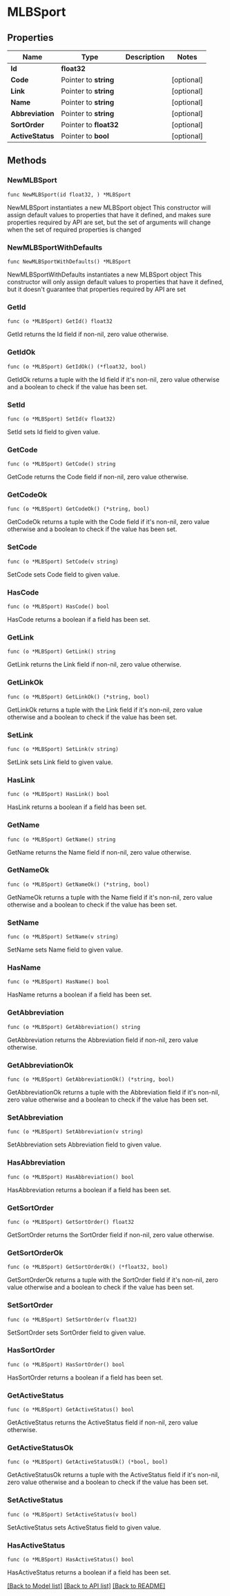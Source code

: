 # MLBSport

## Properties

Name | Type | Description | Notes
------------ | ------------- | ------------- | -------------
**Id** | **float32** |  | 
**Code** | Pointer to **string** |  | [optional] 
**Link** | Pointer to **string** |  | [optional] 
**Name** | Pointer to **string** |  | [optional] 
**Abbreviation** | Pointer to **string** |  | [optional] 
**SortOrder** | Pointer to **float32** |  | [optional] 
**ActiveStatus** | Pointer to **bool** |  | [optional] 

## Methods

### NewMLBSport

`func NewMLBSport(id float32, ) *MLBSport`

NewMLBSport instantiates a new MLBSport object
This constructor will assign default values to properties that have it defined,
and makes sure properties required by API are set, but the set of arguments
will change when the set of required properties is changed

### NewMLBSportWithDefaults

`func NewMLBSportWithDefaults() *MLBSport`

NewMLBSportWithDefaults instantiates a new MLBSport object
This constructor will only assign default values to properties that have it defined,
but it doesn't guarantee that properties required by API are set

### GetId

`func (o *MLBSport) GetId() float32`

GetId returns the Id field if non-nil, zero value otherwise.

### GetIdOk

`func (o *MLBSport) GetIdOk() (*float32, bool)`

GetIdOk returns a tuple with the Id field if it's non-nil, zero value otherwise
and a boolean to check if the value has been set.

### SetId

`func (o *MLBSport) SetId(v float32)`

SetId sets Id field to given value.


### GetCode

`func (o *MLBSport) GetCode() string`

GetCode returns the Code field if non-nil, zero value otherwise.

### GetCodeOk

`func (o *MLBSport) GetCodeOk() (*string, bool)`

GetCodeOk returns a tuple with the Code field if it's non-nil, zero value otherwise
and a boolean to check if the value has been set.

### SetCode

`func (o *MLBSport) SetCode(v string)`

SetCode sets Code field to given value.

### HasCode

`func (o *MLBSport) HasCode() bool`

HasCode returns a boolean if a field has been set.

### GetLink

`func (o *MLBSport) GetLink() string`

GetLink returns the Link field if non-nil, zero value otherwise.

### GetLinkOk

`func (o *MLBSport) GetLinkOk() (*string, bool)`

GetLinkOk returns a tuple with the Link field if it's non-nil, zero value otherwise
and a boolean to check if the value has been set.

### SetLink

`func (o *MLBSport) SetLink(v string)`

SetLink sets Link field to given value.

### HasLink

`func (o *MLBSport) HasLink() bool`

HasLink returns a boolean if a field has been set.

### GetName

`func (o *MLBSport) GetName() string`

GetName returns the Name field if non-nil, zero value otherwise.

### GetNameOk

`func (o *MLBSport) GetNameOk() (*string, bool)`

GetNameOk returns a tuple with the Name field if it's non-nil, zero value otherwise
and a boolean to check if the value has been set.

### SetName

`func (o *MLBSport) SetName(v string)`

SetName sets Name field to given value.

### HasName

`func (o *MLBSport) HasName() bool`

HasName returns a boolean if a field has been set.

### GetAbbreviation

`func (o *MLBSport) GetAbbreviation() string`

GetAbbreviation returns the Abbreviation field if non-nil, zero value otherwise.

### GetAbbreviationOk

`func (o *MLBSport) GetAbbreviationOk() (*string, bool)`

GetAbbreviationOk returns a tuple with the Abbreviation field if it's non-nil, zero value otherwise
and a boolean to check if the value has been set.

### SetAbbreviation

`func (o *MLBSport) SetAbbreviation(v string)`

SetAbbreviation sets Abbreviation field to given value.

### HasAbbreviation

`func (o *MLBSport) HasAbbreviation() bool`

HasAbbreviation returns a boolean if a field has been set.

### GetSortOrder

`func (o *MLBSport) GetSortOrder() float32`

GetSortOrder returns the SortOrder field if non-nil, zero value otherwise.

### GetSortOrderOk

`func (o *MLBSport) GetSortOrderOk() (*float32, bool)`

GetSortOrderOk returns a tuple with the SortOrder field if it's non-nil, zero value otherwise
and a boolean to check if the value has been set.

### SetSortOrder

`func (o *MLBSport) SetSortOrder(v float32)`

SetSortOrder sets SortOrder field to given value.

### HasSortOrder

`func (o *MLBSport) HasSortOrder() bool`

HasSortOrder returns a boolean if a field has been set.

### GetActiveStatus

`func (o *MLBSport) GetActiveStatus() bool`

GetActiveStatus returns the ActiveStatus field if non-nil, zero value otherwise.

### GetActiveStatusOk

`func (o *MLBSport) GetActiveStatusOk() (*bool, bool)`

GetActiveStatusOk returns a tuple with the ActiveStatus field if it's non-nil, zero value otherwise
and a boolean to check if the value has been set.

### SetActiveStatus

`func (o *MLBSport) SetActiveStatus(v bool)`

SetActiveStatus sets ActiveStatus field to given value.

### HasActiveStatus

`func (o *MLBSport) HasActiveStatus() bool`

HasActiveStatus returns a boolean if a field has been set.


[[Back to Model list]](../README.md#documentation-for-models) [[Back to API list]](../README.md#documentation-for-api-endpoints) [[Back to README]](../README.md)


